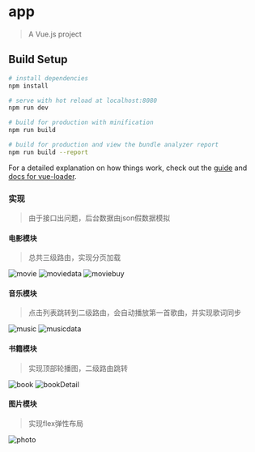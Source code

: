 # app

> A Vue.js project

## Build Setup

``` bash
# install dependencies
npm install

# serve with hot reload at localhost:8080
npm run dev

# build for production with minification
npm run build

# build for production and view the bundle analyzer report
npm run build --report
```

For a detailed explanation on how things work, check out the [guide](http://vuejs-templates.github.io/webpack/) and [docs for vue-loader](http://vuejs.github.io/vue-loader).

### 实现

> 由于接口出问题，后台数据由json假数据模拟

#### 电影模块

>总共三级路由，实现分页加载

![movie](https://github.com/OYZQ/vue-app/blob/master/static/img/movie.png)
![moviedata](https://github.com/OYZQ/vue-app/blob/master/static/img/moviedata.png)
![moviebuy](https://github.com/OYZQ/vue-app/blob/master/static/img/moviebuy.png)

#### 音乐模块

> 点击列表跳转到二级路由，会自动播放第一首歌曲，并实现歌词同步

![music](https://github.com/OYZQ/vue-app/blob/master/static/img/music.png)
![musicdata](https://github.com/OYZQ/vue-app/blob/master/static/img/musicdata.png)

#### 书籍模块

>实现顶部轮播图，二级路由跳转

![book](https://github.com/OYZQ/vue-app/blob/master/static/img/book.png)
![bookDetail](https://github.com/OYZQ/vue-app/blob/master/static/img/bookDetail.png)

#### 图片模块

>实现flex弹性布局

![photo](https://github.com/OYZQ/vue-app/blob/master/static/img/photo.jpg)


